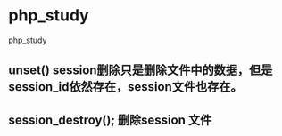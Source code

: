 # php_study
php_study


## unset()  session删除只是删除文件中的数据，但是session_id依然存在，session文件也存在。

## session_destroy(); 删除session 文件


## 